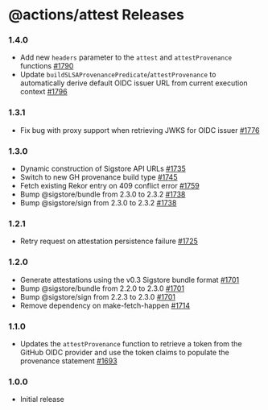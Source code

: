 # @actions/attest Releases

### 1.4.0

- Add new `headers` parameter to the `attest` and `attestProvenance` functions [#1790](https://github.com/actions/toolkit/pull/1790)
- Update `buildSLSAProvenancePredicate`/`attestProvenance` to automatically derive default OIDC issuer URL from current execution context [#1796](https://github.com/actions/toolkit/pull/1796)

### 1.3.1

- Fix bug with proxy support when retrieving JWKS for OIDC issuer [#1776](https://github.com/actions/toolkit/pull/1776)

### 1.3.0

- Dynamic construction of Sigstore API URLs [#1735](https://github.com/actions/toolkit/pull/1735)
- Switch to new GH provenance build type [#1745](https://github.com/actions/toolkit/pull/1745)
- Fetch existing Rekor entry on 409 conflict error [#1759](https://github.com/actions/toolkit/pull/1759)
- Bump @sigstore/bundle from 2.3.0 to 2.3.2 [#1738](https://github.com/actions/toolkit/pull/1738)
- Bump @sigstore/sign from 2.3.0 to 2.3.2 [#1738](https://github.com/actions/toolkit/pull/1738)

### 1.2.1

- Retry request on attestation persistence failure [#1725](https://github.com/actions/toolkit/pull/1725)

### 1.2.0

- Generate attestations using the v0.3 Sigstore bundle format [#1701](https://github.com/actions/toolkit/pull/1701)
- Bump @sigstore/bundle from 2.2.0 to 2.3.0 [#1701](https://github.com/actions/toolkit/pull/1701)
- Bump @sigstore/sign from 2.2.3 to 2.3.0 [#1701](https://github.com/actions/toolkit/pull/1701)
- Remove dependency on make-fetch-happen [#1714](https://github.com/actions/toolkit/pull/1714)

### 1.1.0

- Updates the `attestProvenance` function to retrieve a token from the GitHub OIDC provider and use the token claims to populate the provenance statement [#1693](https://github.com/actions/toolkit/pull/1693)

### 1.0.0

- Initial release
